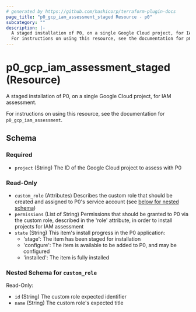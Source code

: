 ```yaml
---
# generated by https://github.com/hashicorp/terraform-plugin-docs
page_title: "p0_gcp_iam_assessment_staged Resource - p0"
subcategory: ""
description: |-
  A staged installation of P0, on a single Google Cloud project, for IAM assessment.
  For instructions on using this resource, see the documentation for p0_gcp_iam_assessment.
---
```


# p0_gcp_iam_assessment_staged (Resource)

A staged installation of P0, on a single Google Cloud project, for IAM assessment.

For instructions on using this resource, see the documentation for `p0_gcp_iam_assessment`.



<!-- schema generated by tfplugindocs -->
## Schema

### Required

- `project` (String) The ID of the Google Cloud project to assess with P0

### Read-Only

- `custom_role` (Attributes) Describes the custom role that should be created and assigned to P0's service account (see [below for nested schema](#nestedatt--custom_role))
- `permissions` (List of String) Permissions that should be granted to P0 via the custom role, described in the 'role' attribute,
in order to install projects for IAM assessment
- `state` (String) This item's install progress in the P0 application:
	- 'stage': The item has been staged for installation
	- 'configure': The item is available to be added to P0, and may be configured
	- 'installed': The item is fully installed

<a id="nestedatt--custom_role"></a>
### Nested Schema for `custom_role`

Read-Only:

- `id` (String) The custom role expected identifier
- `name` (String) The custom role's expected title
